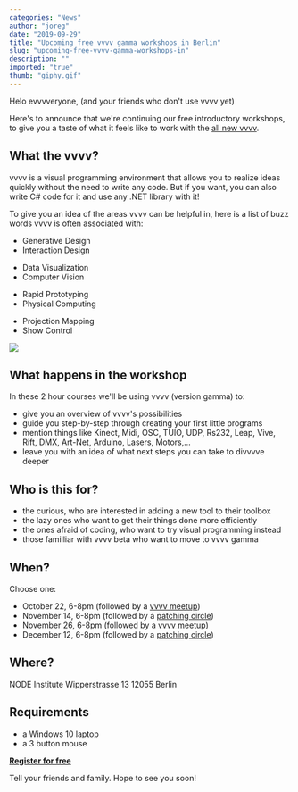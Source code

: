 ```yaml
---
categories: "News"
author: "joreg"
date: "2019-09-29"
title: "Upcoming free vvvv gamma workshops in Berlin"
slug: "upcoming-free-vvvv-gamma-workshops-in"
description: ""
imported: "true"
thumb: "giphy.gif"
---
```



Helo evvvveryone,
(and your friends who don't use vvvv yet)

Here's to announce that we're continuing our free introductory workshops, to give you a taste of what it feels like to work with the [all new vvvv](/blog/2019/vvvv-gamma-2019.1-preview).

## What the vvvv?
vvvv is a visual programming environment that allows you to realize ideas quickly without the need to write any code. But if you want, you can also write C# code for it and use any .NET library with it! 

To give you an idea of the areas vvvv can be helpful in, here is a list of buzz words vvvv is often associated with:
<!--{SPLIT()}-->
- Generative Design
- Interaction Design
<!--~~~-->
- Data Visualization
- Computer Vision 
<!--~~~-->
- Rapid Prototyping
- Physical Computing
<!--~~~-->
- Projection Mapping
- Show Control
<!--{SPLIT}-->

![](giphy.gif)

## What happens in the workshop
In these 2 hour courses we'll be using vvvv (version gamma) to:
- give you an overview of vvvv's possibilities
- guide you step-by-step through creating your first little programs
- mention things like Kinect, Midi, OSC, TUIO, UDP, Rs232, Leap, Vive, Rift, DMX, Art-Net, Arduino, Lasers, Motors,...
- leave you with an idea of what next steps you can take to divvvve deeper

## Who is this for? 
- the curious, who are interested in adding a new tool to their toolbox
- the lazy ones who want to get their things done more efficiently
- the ones afraid of coding, who want to try visual programming instead
- those familliar with vvvv beta who want to move to vvvv gamma

## When?
Choose one:
- October 22, 6-8pm (followed by a [vvvv meetup](https://gettogether.community/vvvv/))
- November 14, 6-8pm (followed by a [patching circle](/blog/patching-circle))
- November 26, 6-8pm (followed by a [vvvv meetup](https://gettogether.community/vvvv/))
- December 12, 6-8pm (followed by a [patching circle](/blog/patching-circle))

## Where?
NODE Institute
Wipperstrasse 13
12055 Berlin

## Requirements
- a Windows 10 laptop
- a 3 button mouse

**[Register for free](https://nodeforum.org/announcements/series-of-free-2h-introduction-workshop-to-vvvv-gamma/)**

Tell your friends and family. 
Hope to see you soon!
